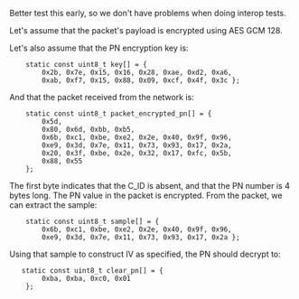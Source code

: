 Better test this early, so we don't have problems when doing interop tests.

Let's assume that the packet's payload is encrypted using AES GCM 128.

Let's also assume that the PN encryption key is:
~~~
    static const uint8_t key[] = {
        0x2b, 0x7e, 0x15, 0x16, 0x28, 0xae, 0xd2, 0xa6,
        0xab, 0xf7, 0x15, 0x88, 0x09, 0xcf, 0x4f, 0x3c };
~~~
And that the packet received from the network is:
~~~
    static const uint8_t packet_encrypted_pn[] = {
        0x5d,
        0x80, 0x6d, 0xbb, 0xb5,
        0x6b, 0xc1, 0xbe, 0xe2, 0x2e, 0x40, 0x9f, 0x96,
        0xe9, 0x3d, 0x7e, 0x11, 0x73, 0x93, 0x17, 0x2a,
        0x20, 0x3f, 0xbe, 0x2e, 0x32, 0x17, 0xfc, 0x5b,
        0x88, 0x55
    };
~~~
The first byte indicates that the C_ID is absent, and that the PN number is 4 bytes long. The PN value in the packet is encrypted. From the packet, we can extract the sample:
~~~
    static const uint8_t sample[] = {
        0x6b, 0xc1, 0xbe, 0xe2, 0x2e, 0x40, 0x9f, 0x96,
        0xe9, 0x3d, 0x7e, 0x11, 0x73, 0x93, 0x17, 0x2a };
~~~
Using that sample to construct IV as specified, the PN should decrypt to:
~~~
   static const uint8_t clear_pn[] = {
        0xba, 0xba, 0xc0, 0x01
    };
~~~